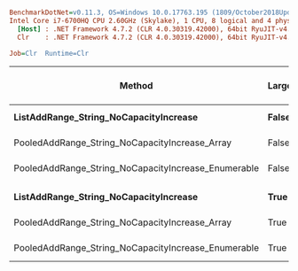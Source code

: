 ``` ini

BenchmarkDotNet=v0.11.3, OS=Windows 10.0.17763.195 (1809/October2018Update/Redstone5)
Intel Core i7-6700HQ CPU 2.60GHz (Skylake), 1 CPU, 8 logical and 4 physical cores
  [Host] : .NET Framework 4.7.2 (CLR 4.0.30319.42000), 64bit RyuJIT-v4.7.3260.0
  Clr    : .NET Framework 4.7.2 (CLR 4.0.30319.42000), 64bit RyuJIT-v4.7.3260.0

Job=Clr  Runtime=Clr  

```
|                                              Method | LargeSets |       Mean |      Error |     StdDev | Ratio | RatioSD | Gen 0/1k Op | Gen 1/1k Op | Gen 2/1k Op | Allocated Memory/Op |
|---------------------------------------------------- |---------- |-----------:|-----------:|-----------:|------:|--------:|------------:|------------:|------------:|--------------------:|
|              **ListAddRange_String_NoCapacityIncrease** |     **False** | **1,947.6 us** | **15.1943 us** | **11.8627 us** |  **1.00** |    **0.00** |    **558.5938** |           **-** |           **-** |           **1768040 B** |
|      PooledAddRange_String_NoCapacityIncrease_Array |     False | 2,864.7 us |  5.7615 us |  4.8111 us |  1.47 |    0.01 |           - |           - |           - |                   - |
| PooledAddRange_String_NoCapacityIncrease_Enumerable |     False | 1,338.4 us |  5.2781 us |  4.9371 us |  0.69 |    0.01 |           - |           - |           - |                   - |
|                                                     |           |            |            |            |       |         |             |             |             |                     |
|              **ListAddRange_String_NoCapacityIncrease** |      **True** |   **577.3 us** |  **7.7831 us** |  **6.8995 us** |  **1.00** |    **0.00** |    **424.8047** |           **-** |           **-** |           **1360816 B** |
|      PooledAddRange_String_NoCapacityIncrease_Array |      True |   693.2 us |  1.3789 us |  1.2898 us |  1.20 |    0.02 |           - |           - |           - |                   - |
| PooledAddRange_String_NoCapacityIncrease_Enumerable |      True |   446.4 us |  0.3481 us |  0.2718 us |  0.77 |    0.01 |           - |           - |           - |                   - |
